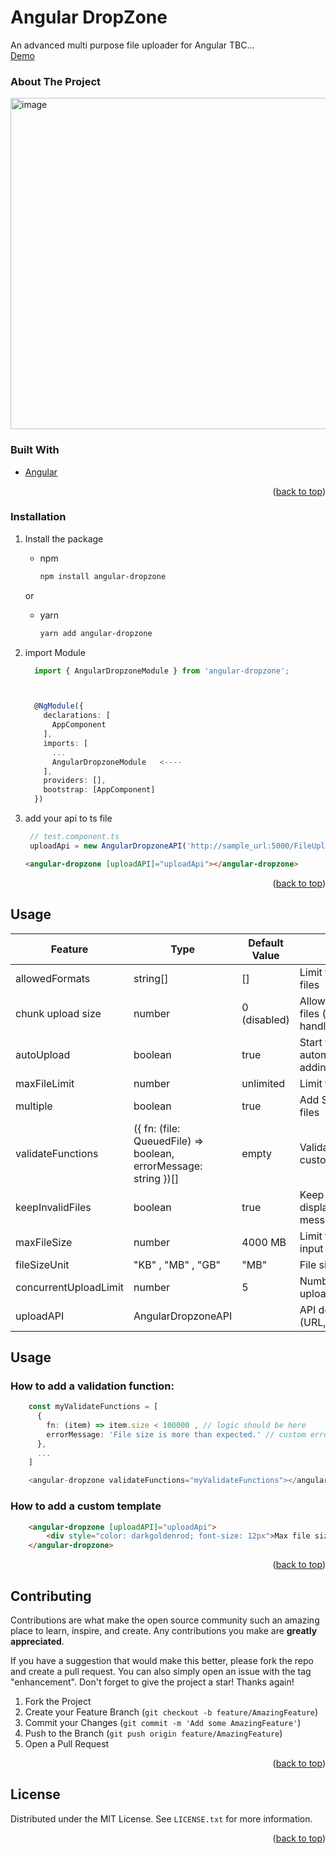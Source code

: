 <div id="top"></div>
<!-- <a href="https://github.com/github_username/repo_name">
    <img src="images/logo.png" alt="Logo" width="80" height="80">
  </a> -->

<h1 align="left">Angular DropZone</h3>
    <div align="left">
     An advanced multi purpose file uploader for Angular
     TBC...
  
  <br/>
  <a href="https://fanathan.github.io/Angular-DropZone/">Demo</a>
  </div>


<!-- TABLE OF CONTENTS -->
<!-- <details>
  <summary>Table of Contents</summary>
  <ol>
    <li>
      <a href="#about-the-project">About The Project</a>
      <ul>
        <li><a href="#built-with">Built With</a></li>
      </ul>
    </li>
    <li>
      <a href="#getting-started">Getting Started</a>
      <ul>
        <li><a href="#prerequisites">Prerequisites</a></li>
        <li><a href="#installation">Installation</a></li>
      </ul>
    </li>
    <li><a href="#usage">Usage</a></li>
    <li><a href="#roadmap">Roadmap</a></li>
    <li><a href="#contributing">Contributing</a></li>
    <li><a href="#license">License</a></li>
    <li><a href="#contact">Contact</a></li>
    <li><a href="#acknowledgments">Acknowledgments</a></li>
  </ol>
</details>
-->



<!-- ABOUT THE PROJECT -->
### About The Project



<img align="center" width="530" alt="image" src="https://user-images.githubusercontent.com/102797896/161385043-c975368e-75d9-42f6-b5b1-7bd93f63a4a5.png">


### Built With

* [Angular](https://angular.io/)

<p align="right">(<a href="#top">back to top</a>)</p>



<!-- GETTING STARTED -->
<!-- ## Getting Started

This is an example of how you may give instructions on setting up your project locally.
To get a local copy up and running follow these simple example steps.

### Prerequisites

This is an example of how to list things you need to use the software and how to install them.

 -->
### Installation

1. Install the package
     * npm
        ```sh
        npm install angular-dropzone
        ```
    or 
    
     * yarn
        ```sh
        yarn add angular-dropzone
        ```
2. import Module

      ```typescript
        import { AngularDropzoneModule } from 'angular-dropzone';



        @NgModule({
          declarations: [
            AppComponent
          ],
          imports: [
            ...
            AngularDropzoneModule   <----
          ],
          providers: [],
          bootstrap: [AppComponent]
        })
      ```
 3.    add your api to  ts file 
       ```typescript
        // test.component.ts
        uploadApi = new AngularDropzoneAPI('http://sample_url:5000/FileUpload', 'POST');
        ```
        
        ```html
        <angular-dropzone [uploadAPI]="uploadApi"></angular-dropzone>
        ```

<p align="right">(<a href="#top">back to top</a>)</p>



<!-- USAGE EXAMPLES -->
## Usage



  


| Feature               | Type                                                            | Default Value | Description                                                     |
| --------------------- | --------------------------------------------------------------- | ------------- | --------------------------------------------------------------- |
| allowedFormats        | string[]                                                        | []            | Limit the type of input files                                   |
| chunk upload size     | number                                                          | 0 (disabled)  | Allow to upload huge files (chunks should be handled by server) |
| autoUpload            | boolean                                                         | true          | Start to upload automatically after adding files                |
| maxFileLimit          | number                                                          | unlimited     | Limit the number of files                                       |
| multiple              | boolean                                                         | true          | Add Single or Multiple files                                    |
| validateFunctions     | ({ fn: (file: QueuedFile) => boolean, errorMessage: string })[] | empty         | Validation functions with custom error message.                 |
| keepInvalidFiles      | boolean                                                         | true          | Keep invalid files and display an error message                 |
| maxFileSize           | number                                                          | 4000 MB       | Limit the size of the input file                                |
| fileSizeUnit          | "KB" , "MB" , "GB"                                              | "MB"          | File size unit                                                  |
| concurrentUploadLimit | number                                                          | 5             | Number of files can be uploaded concurrently                    |
| uploadAPI             | AngularDropzoneAPI                                              |               | API definition (URL,Headers,Method...)                          |

<!-- TABLE OF CONTENTS -->

<!-- ABOUT THE PROJECT -->

## Usage

### How to add a validation function:

```typescript
    const myValidateFunctions = [
      {
        fn: (item) => item.size < 100000 , // logic should be here
        errorMessage: 'File size is more than expected.' // custom error message
      },
      ...
    ]

    <angular-dropzone validateFunctions="myValidateFunctions"></angular-dropzone>
```

### How to add a custom template

```html
    <angular-dropzone [uploadAPI]="uploadApi">
        <div style="color: darkgoldenrod; font-size: 12px">Max file size is 10 MB</div>
    </angular-dropzone>
```

<p align="right">(<a href="#top">back to top</a>)</p>



<!-- ROADMAP -->
<!-- ## Roadmap

- [x] Add Changelog
- [x] Add back to top links
- [ ] Add Additional Templates w/ Examples
- [ ] Add "components" document to easily copy & paste sections of the readme
- [ ] Multi-language Support
    - [ ] Chinese
    - [ ] Spanish

See the [open issues](https://github.com/othneildrew/Best-README-Template/issues) for a full list of proposed features (and known issues).

<p align="right">(<a href="#top">back to top</a>)</p>

 -->

<!-- CONTRIBUTING -->
## Contributing

Contributions are what make the open source community such an amazing place to learn, inspire, and create. Any contributions you make are **greatly appreciated**.

If you have a suggestion that would make this better, please fork the repo and create a pull request. You can also simply open an issue with the tag "enhancement".
Don't forget to give the project a star! Thanks again!

1. Fork the Project
2. Create your Feature Branch (`git checkout -b feature/AmazingFeature`)
3. Commit your Changes (`git commit -m 'Add some AmazingFeature'`)
4. Push to the Branch (`git push origin feature/AmazingFeature`)
5. Open a Pull Request

<p align="right">(<a href="#top">back to top</a>)</p>



<!-- LICENSE -->
## License

Distributed under the MIT License. See `LICENSE.txt` for more information.

<p align="right">(<a href="#top">back to top</a>)</p>



<!-- CONTACT -->
<!-- ## Contact

Your Name - [@your_twitter](https://twitter.com/your_username) - email@example.com

Project Link: [https://github.com/your_username/repo_name](https://github.com/your_username/repo_name)

<p align="right">(<a href="#top">back to top</a>)</p>
 -->


<!-- ACKNOWLEDGMENTS -->
<!-- ## Acknowledgments

Use this space to list resources you find helpful and would like to give credit to. I've included a few of my favorites to kick things off!

* [Choose an Open Source License](https://choosealicense.com)
* [GitHub Emoji Cheat Sheet](https://www.webpagefx.com/tools/emoji-cheat-sheet)
* [Malven's Flexbox Cheatsheet](https://flexbox.malven.co/)
* [Malven's Grid Cheatsheet](https://grid.malven.co/)
* [Img Shields](https://shields.io)
* [GitHub Pages](https://pages.github.com)
* [Font Awesome](https://fontawesome.com)
* [React Icons](https://react-icons.github.io/react-icons/search)

<p align="right">(<a href="#top">back to top</a>)</p>
 -->


